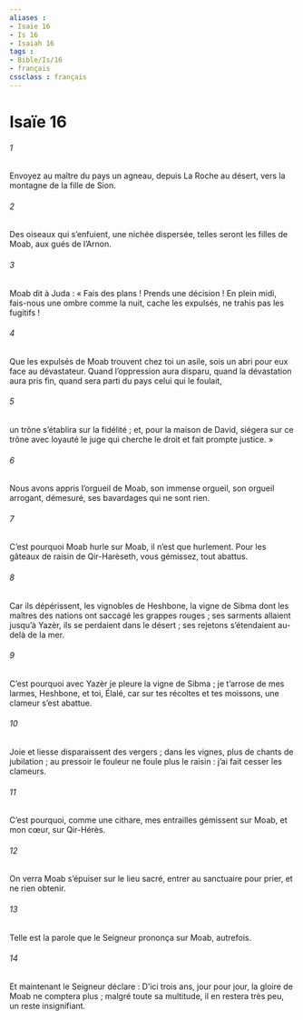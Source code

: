 ```yaml
---
aliases : 
- Isaïe 16
- Is 16
- Isaiah 16
tags : 
- Bible/Is/16
- français
cssclass : français
---
```


# Isaïe 16

###### 1
Envoyez au maître du pays un agneau,
depuis La Roche au désert,
vers la montagne de la fille de Sion.
###### 2
Des oiseaux qui s’enfuient,
une nichée dispersée,
telles seront les filles de Moab,
aux gués de l’Arnon.
###### 3
Moab dit à Juda :
« Fais des plans ! Prends une décision !
En plein midi, fais-nous une ombre comme la nuit,
cache les expulsés, ne trahis pas les fugitifs !
###### 4
Que les expulsés de Moab trouvent chez toi un asile,
sois un abri pour eux face au dévastateur.
Quand l’oppression aura disparu,
quand la dévastation aura pris fin,
quand sera parti du pays celui qui le foulait,
###### 5
un trône s’établira sur la fidélité ;
et, pour la maison de David,
siégera sur ce trône avec loyauté
le juge qui cherche le droit
et fait prompte justice. »
###### 6
Nous avons appris l’orgueil de Moab,
son immense orgueil,
son orgueil arrogant, démesuré,
ses bavardages qui ne sont rien.
###### 7
C’est pourquoi Moab hurle sur Moab,
il n’est que hurlement.
Pour les gâteaux de raisin de Qir-Harèseth,
vous gémissez, tout abattus.
###### 8
Car ils dépérissent, les vignobles de Heshbone,
la vigne de Sibma
dont les maîtres des nations
ont saccagé les grappes rouges ;
ses sarments allaient jusqu’à Yazèr,
ils se perdaient dans le désert ;
ses rejetons s’étendaient
au-delà de la mer.
###### 9
C’est pourquoi avec Yazèr je pleure
la vigne de Sibma ;
je t’arrose de mes larmes, Heshbone,
et toi, Élalé,
car sur tes récoltes et tes moissons,
une clameur s’est abattue.
###### 10
Joie et liesse
disparaissent des vergers ;
dans les vignes,
plus de chants de jubilation ;
au pressoir le fouleur ne foule plus le raisin :
j’ai fait cesser les clameurs.
###### 11
C’est pourquoi, comme une cithare,
mes entrailles gémissent sur Moab,
et mon cœur, sur Qir-Hérès.
###### 12
On verra Moab s’épuiser sur le lieu sacré,
entrer au sanctuaire pour prier,
et ne rien obtenir.
###### 13
Telle est la parole que le Seigneur prononça sur Moab, autrefois.
###### 14
Et maintenant le Seigneur déclare :
D’ici trois ans, jour pour jour,
la gloire de Moab ne comptera plus ;
malgré toute sa multitude,
il en restera très peu, un reste insignifiant.
